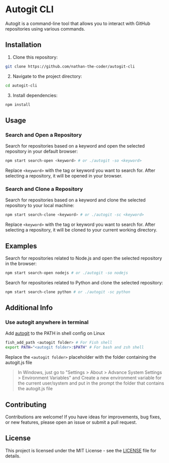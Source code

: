 # Autogit CLI

Autogit is a command-line tool that allows you to interact with GitHub repositories using various commands.

## Installation

1. Clone this repository:
```sh
git clone https://github.com/nathan-the-coder/autogit-cli
```

2. Navigate to the project directory:
```sh
cd autogit-cli
```
3. Install dependencies:
```sh
npm install
```

## Usage

### Search and Open a Repository

Search for repositories based on a keyword and open the selected repository in your default browser:
```sh 
npm start search-open <keyword> # or ./autogit -so <keyword>
```

Replace `<keyword>` with the tag or keyword you want to search for. After selecting a repository, it will be opened in your browser.

### Search and Clone a Repository

Search for repositories based on a keyword and clone the selected repository to your local machine:
```sh
npm start search-clone <keyword> # or ./autogit -sc <keyword>
```


Replace `<keyword>` with the tag or keyword you want to search for. After selecting a repository, it will be cloned to your current working directory.

## Examples

Search for repositories related to Node.js and open the selected repository in the browser:
```sh
npm start search-open nodejs # or ./autogit -so nodejs
```


Search for repositories related to Python and clone the selected repository:
```sh 
npm start search-clone python # or ./autogit -sc python
```

## Additional Info

### Use autogit anywhere in terminal 

Add [autogit](./autogit) to the PATH in shell config on Linux
```sh 
fish_add_path <autogit folder> # For Fish shell 
export PATH="<autogit folder>:$PATH" # For bash and zsh shell
```
Replace the `<autogit folder>` placeholder with the folder containing the autogit.js file

> In Windows, just go to "Settings > About > Advance System Settings > Environment Variables"
> and Create a new environment variable for the current user/system
> and put in the prompt the folder that contains the autogit.js file

## Contributing

Contributions are welcome! If you have ideas for improvements, bug fixes, or new features, please open an issue or submit a pull request.

## License

This project is licensed under the MIT License - see the [LICENSE](LICENSE) file for details.

